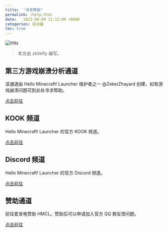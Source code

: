 ```yaml
---
title:  "寻求帮助"
permalink: /help.html
date:   2023-08-09 11:12:00 +0800
categories: 启动器
toc: true
---
```


![Hits](https://hits.seeyoufarm.com/api/count/incr/badge.svg?url=https%3A%2F%2Fdocs.hmcl.net%2Fhelp.html&count_bg=%233E4245&title_bg=%233E4245&icon=&icon_color=%23E7E7E7&title=%F0%9F%91%80&edge_flat=false)

> 本文由 zkitefly 编写。

## 第三方游戏崩溃分析通道

该通道由 Hello Minecraft! Launcher 维护者之一 @ZekerZhayard 创建，如有游戏崩溃问题可到此处寻求帮助。

[点击前往](https://gitee.com/huanghongxun/HMCL/issues/I8VVWQ)

## KOOK 频道

Hello Minecraft! Launcher 的官方 KOOK 频道。

[点击前往](https://kook.top/Kx7n3t)

## Discord 频道

Hello Minecraft! Launcher 的官方 Discord 频道。

[点击前往](https://discord.gg/jVvC7HfM6U)

## 赞助通道

前往爱发电赞助 HMCL。赞助后可以申请加入官方 QQ 群反馈问题。

[点击前往](https://afdian.net/@huanghongxun)

<!--
## Bug 反馈

反馈一个错误。为了提高反馈效率，请优先在 KOOK、赞助频道或者 Discord 频道中反馈。若确认是 HMCL 问题，请发布 issue。

[点击前往](https://github.com/HMCL-dev/HMCL/issues/new/choose)
-->
